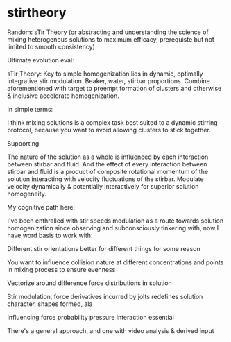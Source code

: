 # stirtheory
Random: sTir Theory (or abstracting and understanding the science of mixing heterogenous solutions to maximum efficacy, prerequiste but not limited to smooth consistency)  

Ultimate evolution eval:

sTir Theory: Key to simple homogenization lies in dynamic, optimally integrative stir modulation. Beaker, water, stirbar proportions. Combine aforementioned with target to preempt formation of clusters and otherwise & inclusive accelerate homogenization.

In simple terms:

I think mixing solutions is a complex task best suited to a dynamic stirring protocol, because you want to avoid allowing clusters to stick together.

Supporting:

The nature of the solution as a whole is influenced by each interaction between stirbar and fluid. And the effect of every interaction between stirbar and fluid is a product of composite rotational momentum of the solution interacting with velocity fluctuations of the stirbar. Modulate velocity dynamically & potentially interactively for superior solution homogeneity.

My cognitive path here:

I've been enthralled with stir speeds modulation as a route towards solution homogenization since observing and subconsciously tinkering with, now I have word basis to work with:

Different stir orientations better for different things for some reason

You want to influence collision nature at different concentrations and points in mixing process to ensure evenness

Vectorize around difference force distributions in solution

Stir modulation, force derivatives incurred by jolts redefines solution character, shapes formed, ala

Influencing force probability pressure interaction essential

There's a general approach, and one with video analysis & derived input
